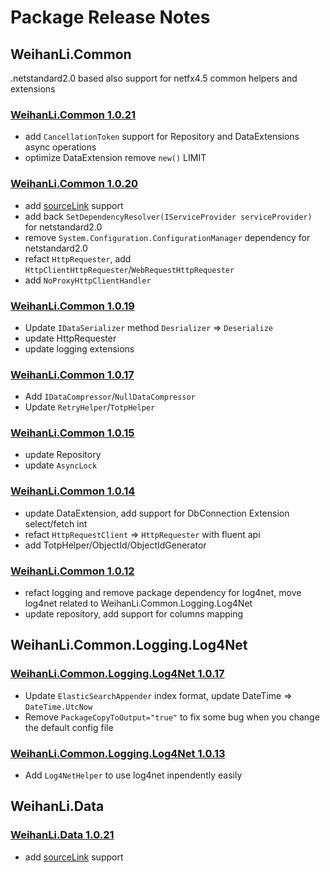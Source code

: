 # Package Release Notes

## WeihanLi.Common

.netstandard2.0 based also support for netfx4.5 common helpers and extensions

### [WeihanLi.Common 1.0.21](https://www.nuget.org/packages/WeihanLi.Common/1.0.21)

- add `CancellationToken` support for Repository and DataExtensions async operations
- optimize DataExtension remove `new()` LIMIT

### [WeihanLi.Common 1.0.20](https://www.nuget.org/packages/WeihanLi.Common/1.0.20)

- add [sourceLink](https://github.com/dotnet/sourcelink) support
- add back `SetDependencyResolver(IServiceProvider serviceProvider)` for netstandard2.0
- remove `System.Configuration.ConfigurationManager` dependency for netstandard2.0
- refact `HttpRequester`, add `HttpClientHttpRequester`/`WebRequestHttpRequester`
- add `NoProxyHttpClientHandler`

### [WeihanLi.Common 1.0.19](https://www.nuget.org/packages/WeihanLi.Common/1.0.19)

- Update `IDataSerializer` method `Desrializer` => `Deserialize`
- update HttpRequester
- update logging extensions

### [WeihanLi.Common 1.0.17](https://www.nuget.org/packages/WeihanLi.Common/1.0.17)

- Add `IDataCompressor`/`NullDataCompressor`
- Update `RetryHelper`/`TotpHelper`

### [WeihanLi.Common 1.0.15](https://www.nuget.org/packages/WeihanLi.Common/1.0.15)

- update Repository
- update `AsyncLock`

### [WeihanLi.Common 1.0.14](https://www.nuget.org/packages/WeihanLi.Common/1.0.14)

- update DataExtension, add support for DbConnection Extension select/fetch int
- refact `HttpRequestClient` => `HttpRequester` with fluent api
- add TotpHelper/ObjectId/ObjectIdGenerator

### [WeihanLi.Common 1.0.12](https://www.nuget.org/packages/WeihanLi.Common/1.0.12)

- refact logging and remove package dependency for log4net, move log4net related to WeihanLi.Common.Logging.Log4Net
- update repository, add support for columns mapping

## WeihanLi.Common.Logging.Log4Net

### [WeihanLi.Common.Logging.Log4Net 1.0.17](https://www.nuget.org/packages/WeihanLi.Common.Logging.Log4Net/1.0.17)

- Update `ElasticSearchAppender` index format, update DateTime => `DateTime.UtcNow`
- Remove `PackageCopyToOutput="true"` to fix some bug when you change the default config file

### [WeihanLi.Common.Logging.Log4Net 1.0.13](https://www.nuget.org/packages/WeihanLi.Common.Logging.Log4Net/1.0.13)

- Add `Log4NetHelper` to use log4net inpendently easily

## WeihanLi.Data

### [WeihanLi.Data 1.0.21](https://www.nuget.org/packages/WeihanLi.Data/1.0.21)

- add [sourceLink](https://github.com/dotnet/sourcelink) support
